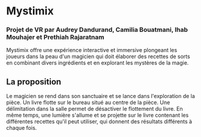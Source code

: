 # Mystimix

### Projet de VR par Audrey Dandurand, Camilia Bouatmani, Ihab Mouhajer et Prethiah Rajaratnam

Mystimix offre une expérience interactive et immersive plongeant les joueurs dans la peau d'un magicien qui doit élaborer des recettes de sorts en combinant divers ingrédients et en explorant les mystères de la magie.

## La proposition
Le magicien se rend dans son sanctuaire et se lance dans l'exploration de la pièce. Un livre flotte sur le bureau situé au centre de la pièce. Une délimitation dans la salle permet de désactiver le flottement du livre. En même temps, une lumière s'allume et se projette sur le livre contenant les différentes recettes qu'il peut utiliser, qui donnent des résultats différents à chaque fois.
